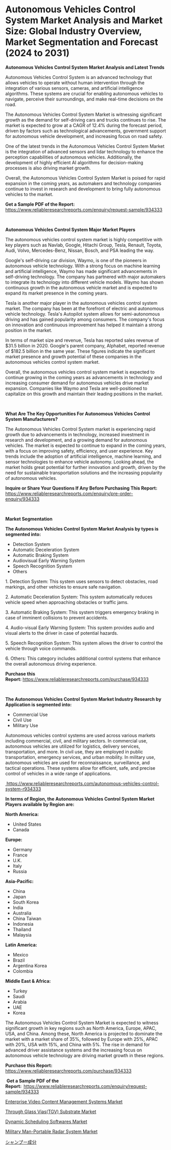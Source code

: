 <p><h1>Autonomous Vehicles Control System Market Analysis and Market Size: Global Industry Overview, Market Segmentation and Forecast (2024 to 2031)</h1></p><p><strong>Autonomous Vehicles Control System Market Analysis and Latest Trends</strong></p>
<p><p>Autonomous Vehicles Control System is an advanced technology that allows vehicles to operate without human intervention through the integration of various sensors, cameras, and artificial intelligence algorithms. These systems are crucial for enabling autonomous vehicles to navigate, perceive their surroundings, and make real-time decisions on the road.</p><p>The Autonomous Vehicles Control System Market is witnessing significant growth as the demand for self-driving cars and trucks continues to rise. The market is expected to grow at a CAGR of 12.4% during the forecast period, driven by factors such as technological advancements, government support for autonomous vehicle development, and increasing focus on road safety.</p><p>One of the latest trends in the Autonomous Vehicles Control System Market is the integration of advanced sensors and lidar technology to enhance the perception capabilities of autonomous vehicles. Additionally, the development of highly efficient AI algorithms for decision-making processes is also driving market growth.</p><p>Overall, the Autonomous Vehicles Control System Market is poised for rapid expansion in the coming years, as automakers and technology companies continue to invest in research and development to bring fully autonomous vehicles to the market.</p></p>
<p><strong>Get a Sample PDF of the Report:&nbsp;</strong> <a href="https://www.reliableresearchreports.com/enquiry/request-sample/934333">https://www.reliableresearchreports.com/enquiry/request-sample/934333</a></p>
<p>&nbsp;</p>
<p><strong>Autonomous Vehicles Control System Major Market Players</strong></p>
<p><p>The autonomous vehicles control system market is highly competitive with key players such as Navlab, Google, Hitachi Group, Tesla, Renault, Toyota, Audi, Volvo, Mercedes-Benz, Nissan, Bosch, and PSA leading the way.</p><p>Google's self-driving car division, Waymo, is one of the pioneers in autonomous vehicle technology. With a strong focus on machine learning and artificial intelligence, Waymo has made significant advancements in self-driving technology. The company has partnered with major automakers to integrate its technology into different vehicle models. Waymo has shown continuous growth in the autonomous vehicle market and is expected to expand its market presence in the coming years.</p><p>Tesla is another major player in the autonomous vehicles control system market. The company has been at the forefront of electric and autonomous vehicle technology. Tesla's Autopilot system allows for semi-autonomous driving and has gained popularity among consumers. The company's focus on innovation and continuous improvement has helped it maintain a strong position in the market.</p><p>In terms of market size and revenue, Tesla has reported sales revenue of $31.5 billion in 2020. Google's parent company, Alphabet, reported revenue of $182.5 billion in the same year. These figures indicate the significant market presence and growth potential of these companies in the autonomous vehicles control system market.</p><p>Overall, the autonomous vehicles control system market is expected to continue growing in the coming years as advancements in technology and increasing consumer demand for autonomous vehicles drive market expansion. Companies like Waymo and Tesla are well-positioned to capitalize on this growth and maintain their leading positions in the market.</p></p>
<p>&nbsp;</p>
<p><strong>What Are The Key Opportunities For Autonomous Vehicles Control System Manufacturers?</strong></p>
<p><p>The Autonomous Vehicles Control System market is experiencing rapid growth due to advancements in technology, increased investment in research and development, and a growing demand for autonomous vehicles. The market is expected to continue to expand in the coming years, with a focus on improving safety, efficiency, and user experience. Key trends include the adoption of artificial intelligence, machine learning, and sensor technologies to enhance vehicle autonomy. Looking ahead, the market holds great potential for further innovation and growth, driven by the need for sustainable transportation solutions and the increasing popularity of autonomous vehicles.</p></p>
<p><strong>Inquire or Share Your Questions If Any Before Purchasing This Report:</strong> <a href="https://www.reliableresearchreports.com/enquiry/pre-order-enquiry/934333">https://www.reliableresearchreports.com/enquiry/pre-order-enquiry/934333</a></p>
<p>&nbsp;</p>
<p><strong>Market Segmentation</strong></p>
<p><strong>The Autonomous Vehicles Control System Market Analysis by types is segmented into:</strong></p>
<p><ul><li>Detection System</li><li>Automatic Deceleration System</li><li>Automatic Braking System</li><li>Audiovisual Early Warning System</li><li>Speech Recognition System</li><li>Others</li></ul></p>
<p><p>1. Detection System: This system uses sensors to detect obstacles, road markings, and other vehicles to ensure safe navigation.</p><p>2. Automatic Deceleration System: This system automatically reduces vehicle speed when approaching obstacles or traffic jams.</p><p>3. Automatic Braking System: This system triggers emergency braking in case of imminent collisions to prevent accidents.</p><p>4. Audio-visual Early Warning System: This system provides audio and visual alerts to the driver in case of potential hazards.</p><p>5. Speech Recognition System: This system allows the driver to control the vehicle through voice commands.</p><p>6. Others: This category includes additional control systems that enhance the overall autonomous driving experience.</p></p>
<p><strong>Purchase this Report:&nbsp;</strong><a href="https://www.reliableresearchreports.com/purchase/934333">https://www.reliableresearchreports.com/purchase/934333</a></p>
<p>&nbsp;</p>
<p><strong>The Autonomous Vehicles Control System Market Industry Research by Application is segmented into:</strong></p>
<p><ul><li>Commercial Use</li><li>Civil Use</li><li>Military Use</li></ul></p>
<p><p>Autonomous vehicles control systems are used across various markets including commercial, civil, and military sectors. In commercial use, autonomous vehicles are utilized for logistics, delivery services, transportation, and more. In civil use, they are employed in public transportation, emergency services, and urban mobility. In military use, autonomous vehicles are used for reconnaissance, surveillance, and tactical operations. These systems allow for efficient, safe, and precise control of vehicles in a wide range of applications.</p></p>
<p><a href="https://www.reliableresearchreports.com/autonomous-vehicles-control-system-r934333">&nbsp;https://www.reliableresearchreports.com/autonomous-vehicles-control-system-r934333</a></p>
<p><strong>In terms of Region, the Autonomous Vehicles Control System Market Players available by Region are:</strong></p>
<p>
    <p> <strong> North America: </strong>
        <ul>
            <li>United States</li>
            <li>Canada</li>
        </ul>
        </p> 
    <p> <strong> Europe: </strong>
        <ul>
            <li>Germany</li>
            <li>France</li>
            <li>U.K.</li>
            <li>Italy</li>
            <li>Russia</li>
        </ul>
        </p> 
    <p> <strong> Asia-Pacific: </strong>
        <ul>
            <li>China</li>
            <li>Japan</li>
            <li>South Korea</li>
            <li>India</li>
            <li>Australia</li>
            <li>China Taiwan</li>
            <li>Indonesia</li>
            <li>Thailand</li>
            <li>Malaysia</li>
        </ul>
        </p> 
    <p> <strong> Latin America: </strong>
        <ul>
            <li>Mexico</li>
            <li>Brazil</li>
            <li>Argentina Korea</li>
            <li>Colombia</li>
        </ul>
        </p> 
    <p> <strong> Middle East & Africa: </strong>
        <ul>
            <li>Turkey</li>
            <li>Saudi</li>
            <li>Arabia</li>
            <li>UAE</li>
            <li>Korea</li>
        </ul>
    </p>
    </p>
<p><p>The Autonomous Vehicles Control System Market is expected to witness significant growth in key regions such as North America, Europe, APAC, USA, and China. Among these, North America is projected to dominate the market with a market share of 35%, followed by Europe with 25%, APAC with 20%, USA with 15%, and China with 5%. The rise in demand for advanced driver assistance systems and the increasing focus on autonomous vehicle technology are driving market growth in these regions.</p></p>
<p><strong>Purchase this Report: </strong><a href="https://www.reliableresearchreports.com/purchase/934333">https://www.reliableresearchreports.com/purchase/934333</a></p>
<p>&nbsp;<strong>Get a Sample PDF of the Report:&nbsp;&nbsp;</strong><a href="https://www.reliableresearchreports.com/enquiry/request-sample/934333">https://www.reliableresearchreports.com/enquiry/request-sample/934333</a></p>
<p><strong></strong></p>
<p><p><a href="https://github.com/ashman753/Market-Research-Report-List-1/blob/main/enterprise-video-content-management-systems-market.md">Enterprise Video Content Management Systems Market</a></p><p><a href="https://www.linkedin.com/pulse/through-glass-viastgv-substrate-market-trends-analysis-forecasted-hu79e">Through Glass Vias(TGV) Substrate Market</a></p><p><a href="https://github.com/LibbySpencer2018/Market-Research-Report-List-1/blob/main/dynamic-scheduling-softwares-market.md">Dynamic Scheduling Softwares Market</a></p><p><a href="https://www.linkedin.com/pulse/military-man-portable-radar-system-market-report-reveals-latest-uw3xe">Military Man-Portable Radar System Market</a></p><p><a href="https://github.com/oqoeusbvpadwjs08/Market-Research-Report-List-2/blob/main/109156156252.md">シャンプー成分</a></p></p>
